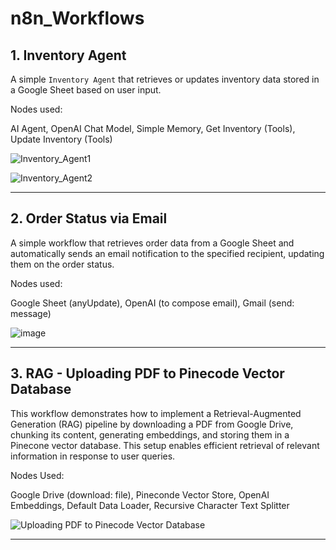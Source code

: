 # n8n_Workflows


## 1. Inventory Agent

A simple `Inventory Agent` that retrieves or updates inventory data stored in a Google Sheet based on user input.

Nodes used: 

AI Agent, OpenAI Chat Model, Simple Memory, Get Inventory (Tools), Update Inventory (Tools)

![Inventory_Agent1](https://github.com/user-attachments/assets/2ebd7090-60f8-4026-aa2f-51b87a21281c)

![Inventory_Agent2](https://github.com/user-attachments/assets/d12d8900-c4fb-433b-8cd5-33309f94f164)

---

## 2. Order Status via Email

A simple workflow that retrieves order data from a Google Sheet and automatically sends an email notification to the specified recipient, updating them on the order status.

Nodes used: 

Google Sheet (anyUpdate), OpenAI (to compose email), Gmail (send: message)

![image](https://github.com/user-attachments/assets/c13e6716-3e14-4902-b9f5-136de8da7dc6)

---

## 3. RAG - Uploading PDF to Pinecode Vector Database

This workflow demonstrates how to implement a Retrieval-Augmented Generation (RAG) pipeline by downloading a PDF from Google Drive, chunking its content, generating embeddings, and storing them in a Pinecone vector database. This setup enables efficient retrieval of relevant information in response to user queries.

Nodes Used:

Google Drive (download: file), Pineconde Vector Store, OpenAI Embeddings, Default Data Loader, Recursive Character Text Splitter

![Uploading PDF to Pinecode Vector Database](https://github.com/user-attachments/assets/4d59ef5d-8bdc-4eaa-a412-0c612111b03d)

---
